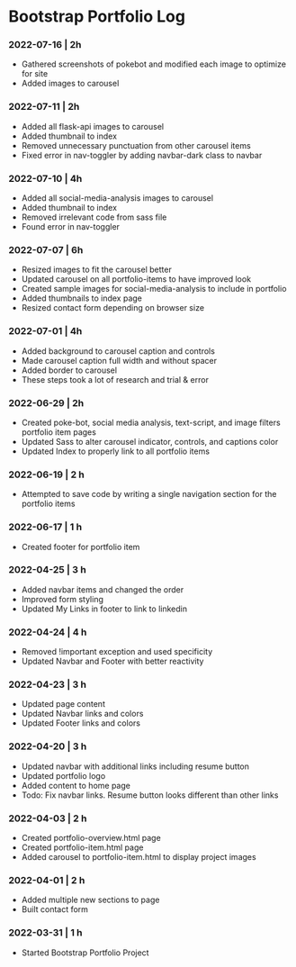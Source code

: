 # Bootstrap Portfolio Log


### 2022-07-16 | 2h
- Gathered screenshots of pokebot and modified each image to optimize for site
- Added images to carousel

### 2022-07-11 | 2h
- Added all flask-api images to carousel
- Added thumbnail to index
- Removed unnecessary punctuation from other carousel items
- Fixed error in nav-toggler by adding navbar-dark class to navbar

### 2022-07-10 | 4h
- Added all social-media-analysis images to carousel
- Added thumbnail to index
- Removed irrelevant code from sass file
- Found error in nav-toggler

### 2022-07-07 | 6h
- Resized images to fit the carousel better
- Updated carousel on all portfolio-items to have improved look
- Created sample images for social-media-analysis to include in portfolio
- Added thumbnails to index page
- Resized contact form depending on browser size

### 2022-07-01 | 4h
- Added background to carousel caption and controls
- Made carousel caption full width and without spacer
- Added border to carousel
- These steps took a lot of research and trial & error

### 2022-06-29 | 2h
- Created poke-bot, social media analysis, text-script, and image filters portfolio item pages
- Updated Sass to alter carousel indicator, controls, and captions color
- Updated Index to properly link to all portfolio items

### 2022-06-19 | 2 h
- Attempted to save code by writing a single navigation section for the portfolio items 

### 2022-06-17 | 1 h
- Created footer for portfolio item

### 2022-04-25 | 3 h
- Added navbar items and changed the order
- Improved form styling
- Updated My Links in footer to link to linkedin

### 2022-04-24 | 4 h
- Removed !important exception and used specificity
- Updated Navbar and Footer with better reactivity

### 2022-04-23 | 3 h
- Updated page content
- Updated Navbar links and colors
- Updated Footer links and colors

### 2022-04-20 | 3 h

- Updated navbar with additional links including resume button
- Updated portfolio logo
- Added content to home page
- Todo: Fix navbar links. Resume button looks different than other links

### 2022-04-03 | 2 h

- Created portfolio-overview.html page
- Created portfolio-item.html page
- Added carousel to portfolio-item.html to display project images

### 2022-04-01 | 2 h

- Added multiple new sections to page
- Built contact form

### 2022-03-31 | 1 h

- Started Bootstrap Portfolio Project
